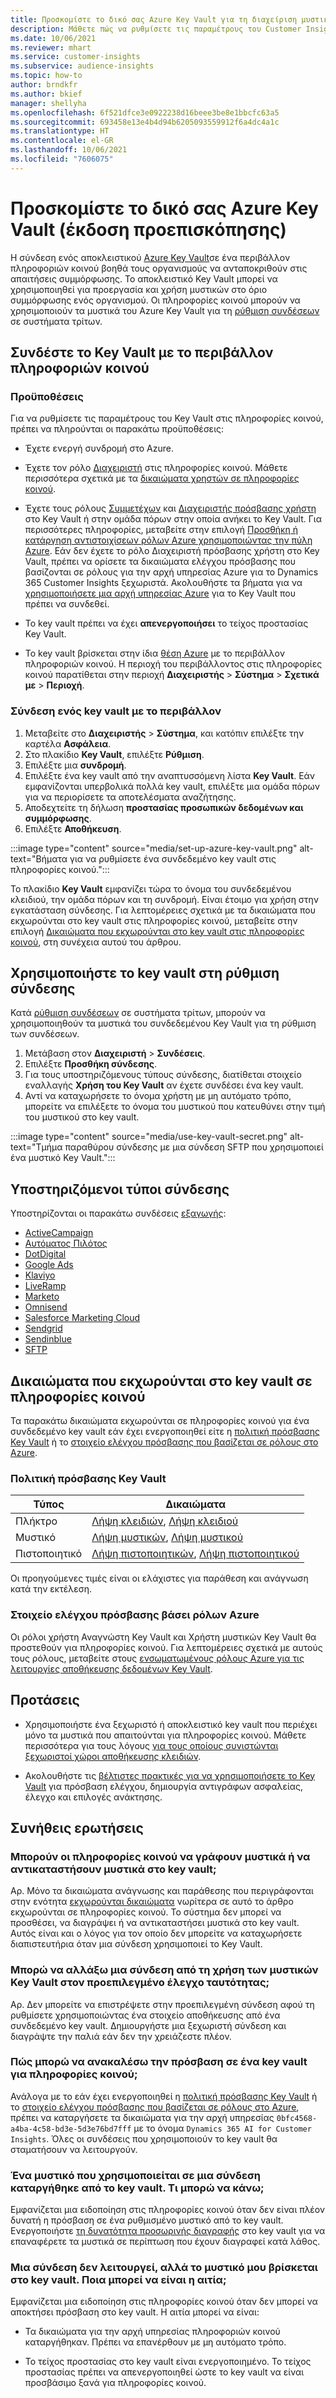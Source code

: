 ```yaml
---
title: Προσκομίστε το δικό σας Azure Key Vault για τη διαχείριση μυστικών
description: Μάθετε πώς να ρυθμίσετε τις παραμέτρους του Customer Insights ώστε να χρησιμοποιείτε το δικό σας Azure Key Vault.
ms.date: 10/06/2021
ms.reviewer: mhart
ms.service: customer-insights
ms.subservice: audience-insights
ms.topic: how-to
author: brndkfr
ms.author: bkief
manager: shellyha
ms.openlocfilehash: 6f521dfce3e0922238d16beee3be8e1bbcfc63a5
ms.sourcegitcommit: 693458e13e4b4d94b6205093559912f6a4dc4a1c
ms.translationtype: HT
ms.contentlocale: el-GR
ms.lasthandoff: 10/06/2021
ms.locfileid: "7606075"
---
```

# <a name="bring-your-own-azure-key-vault-preview"></a>Προσκομίστε το δικό σας Azure Key Vault (έκδοση προεπισκόπησης)

Η σύνδεση ενός αποκλειστικού [Azure Key Vault](/azure/key-vault/general/basic-concepts)σε ένα περιβάλλον πληροφοριών κοινού βοηθά τους οργανισμούς να ανταποκριθούν στις απαιτήσεις συμμόρφωσης.
Το αποκλειστικό Key Vault μπορεί να χρησιμοποιηθεί για προεργασία και χρήση μυστικών στο όριο συμμόρφωσης ενός οργανισμού. Οι πληροφορίες κοινού μπορούν να χρησιμοποιούν τα μυστικά του Azure Key Vault για τη [ρύθμιση συνδέσεων](connections.md) σε συστήματα τρίτων.

## <a name="link-the-key-vault-to-the-audience-insights-environment"></a>Συνδέστε το Key Vault με το περιβάλλον πληροφοριών κοινού

### <a name="prerequisites"></a>Προϋποθέσεις

Για να ρυθμίσετε τις παραμέτρους του Key Vault στις πληροφορίες κοινού, πρέπει να πληρούνται οι παρακάτω προϋποθέσεις:

- Έχετε ενεργή συνδρομή στο Azure.

- Έχετε τον ρόλο [Διαχειριστή](permissions.md#administrator) στις πληροφορίες κοινού. Μάθετε περισσότερα σχετικά με τα [δικαιώματα χρηστών σε πληροφορίες κοινού](permissions.md#assign-roles-and-permissions).

- Έχετε τους ρόλους [Συμμετέχων](/azure/role-based-access-control/built-in-roles#contributor) και [Διαχειριστής πρόσβασης χρήστη](/azure/role-based-access-control/built-in-roles#user-access-administrator) στο Key Vault ή στην ομάδα πόρων στην οποία ανήκει το Key Vault. Για περισσότερες πληροφορίες, μεταβείτε στην επιλογή [Προσθήκη ή κατάργηση αντιστοιχίσεων ρόλων Azure χρησιμοποιώντας την πύλη Azure](/azure/role-based-access-control/role-assignments-portal). Εάν δεν έχετε το ρόλο Διαχειριστή πρόσβασης χρήστη στο Key Vault, πρέπει να ορίσετε τα δικαιώματα ελέγχου πρόσβασης που βασίζονται σε ρόλους για την αρχή υπηρεσίας Azure για το Dynamics 365 Customer Insights ξεχωριστά. Ακολουθήστε τα βήματα για να [χρησιμοποιήσετε μια αρχή υπηρεσίας Azure](connect-service-principal.md) για το Key Vault που πρέπει να συνδεθεί.

- Το key vault πρέπει να έχει **απενεργοποιήσει** το τείχος προστασίας Key Vault.

- Το key vault βρίσκεται στην ίδια [θέση Azure](https://azure.microsoft.com/global-infrastructure/geographies/#overview) με το περιβάλλον πληροφοριών κοινού. Η περιοχή του περιβάλλοντος στις πληροφορίες κοινού παρατίθεται στην περιοχή **Διαχειριστής** > **Σύστημα** > **Σχετικά με** > **Περιοχή**.

### <a name="link-a-key-vault-to-the-environment"></a>Σύνδεση ενός key vault με το περιβάλλον

1. Μεταβείτε στο **Διαχειριστής** > **Σύστημα**, και κατόπιν επιλέξτε την καρτέλα **Ασφάλεια**.
1. Στο πλακίδιο **Key Vault**, επιλέξτε **Ρύθμιση**.
1. Επιλέξτε μια **συνδρομή**.
1. Επιλέξτε ένα key vault από την αναπτυσσόμενη λίστα **Key Vault**. Εάν εμφανίζονται υπερβολικά πολλά key vault, επιλέξτε μια ομάδα πόρων για να περιορίσετε τα αποτελέσματα αναζήτησης.
1. Αποδεχτείτε τη δήλωση **προστασίας προσωπικών δεδομένων και συμμόρφωσης**.
1. Επιλέξτε **Αποθήκευση**.

:::image type="content" source="media/set-up-azure-key-vault.png" alt-text="Βήματα για να ρυθμίσετε ένα συνδεδεμένο key vault στις πληροφορίες κοινού.":::

Το πλακίδιο **Key Vault** εμφανίζει τώρα το όνομα του συνδεδεμένου κλειδιού, την ομάδα πόρων και τη συνδρομή. Είναι έτοιμο για χρήση στην εγκατάσταση σύνδεσης.
Για λεπτομέρειες σχετικά με τα δικαιώματα που εκχωρούνται στο key vault στις πληροφορίες κοινού, μεταβείτε στην επιλογή [Δικαιώματα που εκχωρούνται στο key vault στις πληροφορίες κοινού](#permissions-granted-on-the-key-vault-to-audience-insights), στη συνέχεια αυτού του άρθρου.

## <a name="use-the-key-vault-in-the-connection-setup"></a>Χρησιμοποιήστε το key vault στη ρύθμιση σύνδεσης

Κατά [ρύθμιση συνδέσεων](connections.md) σε συστήματα τρίτων, μπορούν να χρησιμοποιηθούν τα μυστικά του συνδεδεμένου Key Vault για τη ρύθμιση των συνδέσεων.

1. Μετάβαση στον **Διαχειριστή** > **Συνδέσεις**.
1. Επιλέξτε **Προσθήκη σύνδεσης**.
1. Για τους υποστηριζόμενους τύπους σύνδεσης, διατίθεται στοιχείο εναλλαγής **Χρήση του Key Vault** αν έχετε συνδέσει ένα key vault.
1. Αντί να καταχωρήσετε το όνομα χρήστη με μη αυτόματο τρόπο, μπορείτε να επιλέξετε το όνομα του μυστικού που κατευθύνει στην τιμή του μυστικού στο key vault.

:::image type="content" source="media/use-key-vault-secret.png" alt-text="Τμήμα παραθύρου σύνδεσης με μια σύνδεση SFTP που χρησιμοποιεί ένα μυστικό Key Vault.":::

## <a name="supported-connection-types"></a>Υποστηριζόμενοι τύποι σύνδεσης

Υποστηρίζονται οι παρακάτω συνδέσεις [εξαγωγής](export-destinations.md):

* [ActiveCampaign](export-active-campaign.md)
* [Αυτόματος Πιλότος](export-autopilot.md)
* [DotDigital](export-dotdigital.md)
* [Google Ads](export-google-ads.md)
* [Klaviyo](export-klaviyo.md)
* [LiveRamp](export-liveramp.md)
* [Marketo](export-marketo.md)
* [Omnisend](export-omnisend.md)
* [Salesforce Marketing Cloud](export-salesforce.md)
* [Sendgrid](export-sendgrid.md)
* [Sendinblue](export-sendinblue.md)
* [SFTP](export-sftp.md)

## <a name="permissions-granted-on-the-key-vault-to-audience-insights"></a>Δικαιώματα που εκχωρούνται στο key vault σε πληροφορίες κοινού

Τα παρακάτω δικαιώματα εκχωρούνται σε πληροφορίες κοινού για ένα συνδεδεμένο key vault εάν έχει ενεργοποιηθεί είτε η [πολιτική πρόσβασης Key Vault](/azure/key-vault/general/assign-access-policy?tabs=azure-portal) ή το [στοιχείο ελέγχου πρόσβασης που βασίζεται σε ρόλους στο Azure](/azure/key-vault/general/rbac-guide?tabs=azure-cli).

### <a name="key-vault-access-policy"></a>Πολιτική πρόσβασης Key Vault

| Τύπος        | Δικαιώματα          |
| ----------- | -------------------- |
| Πλήκτρο         | [Λήψη κλειδιών](/rest/api/keyvault/get-keys), [Λήψη κλειδιού](/rest/api/keyvault/get-key)                                 |
| Μυστικό      | [Λήψη μυστικών](/rest/api/keyvault/get-secrets), [Λήψη μυστικού](/rest/api/keyvault/get-secret)                     |
| Πιστοποιητικό | [Λήψη πιστοποιητικών](/rest/api/keyvault/get-certificates), [Λήψη πιστοποιητικού](/rest/api/keyvault/get-certificate) |

Οι προηγούμενες τιμές είναι οι ελάχιστες για παράθεση και ανάγνωση κατά την εκτέλεση.

### <a name="azure-role-based-access-control"></a>Στοιχείο ελέγχου πρόσβασης βάσει ρόλων Azure

Οι ρόλοι χρήστη Αναγνώστη Key Vault και Χρήστη μυστικών Key Vault θα προστεθούν για πληροφορίες κοινού. Για λεπτομέρειες σχετικά με αυτούς τους ρόλους, μεταβείτε στους [ενσωματωμένους ρόλους Azure για τις λειτουργίες αποθήκευσης δεδομένων Key Vault](/azure/key-vault/general/rbac-guide?tabs=azure-cli).

## <a name="recommendations"></a>Προτάσεις

- Χρησιμοποιήστε ένα ξεχωριστό ή αποκλειστικό key vault που περιέχει μόνο τα μυστικά που απαιτούνται για πληροφορίες κοινού. Μάθετε περισσότερα για τους λόγους [για τους οποίους συνιστώνται ξεχωριστοί χώροι αποθήκευσης κλειδιών](/azure/key-vault/general/best-practices#why-we-recommend-separate-key-vaults).

- Ακολουθήστε τις [βέλτιστες πρακτικές για να χρησιμοποιήσετε το Key Vault](/azure/key-vault/general/best-practices#turn-on-logging) για πρόσβαση ελέγχου, δημιουργία αντιγράφων ασφαλείας, έλεγχο και επιλογές ανάκτησης.

## <a name="frequently-asked-questions"></a>Συνήθεις ερωτήσεις

### <a name="can-audience-insights-write-secrets-or-overwrite-secrets-into-the-key-vault"></a>Μπορούν οι πληροφορίες κοινού να γράφουν μυστικά ή να αντικαταστήσουν μυστικά στο key vault;

Αρ. Μόνο τα δικαιώματα ανάγνωσης και παράθεσης που περιγράφονται στην ενότητα [εκχωρούνται δικαιώματα](#permissions-granted-on-the-key-vault-to-audience-insights) νωρίτερα σε αυτό το άρθρο εκχωρούνται σε πληροφορίες κοινού. Το σύστημα δεν μπορεί να προσθέσει, να διαγράψει ή να αντικαταστήσει μυστικά στο key vault. Αυτός είναι και ο λόγος για τον οποίο δεν μπορείτε να καταχωρήσετε διαπιστευτήρια όταν μια σύνδεση χρησιμοποιεί το Key Vault.

### <a name="can-i-change-a-connection-from-using-key-vault-secrets-to-default-authentication"></a>Μπορώ να αλλάξω μια σύνδεση από τη χρήση των μυστικών Key Vault στον προεπιλεγμένο έλεγχο ταυτότητας;

Αρ. Δεν μπορείτε να επιστρέψετε στην προεπιλεγμένη σύνδεση αφού τη ρυθμίσετε χρησιμοποιώντας ένα στοιχείο αποθήκευσης από ένα συνδεδεμένο key vault. Δημιουργήστε μια ξεχωριστή σύνδεση και διαγράψτε την παλιά εάν δεν την χρειάζεστε πλέον.

### <a name="how-can-i-revoke-access-to-a-key-vault-for-audience-insights"></a>Πώς μπορώ να ανακαλέσω την πρόσβαση σε ένα key vault για πληροφορίες κοινού;

Ανάλογα με το εάν έχει ενεργοποιηθεί η [πολιτική πρόσβασης Key Vault](/azure/key-vault/general/assign-access-policy?tabs=azure-portal) ή το [στοιχείο ελέγχου πρόσβασης που βασίζεται σε ρόλους στο Azure](/azure/key-vault/general/rbac-guide?tabs=azure-cli), πρέπει να καταργήσετε τα δικαιώματα για την αρχή υπηρεσίας `0bfc4568-a4ba-4c58-bd3e-5d3e76bd7fff` με το όνομα `Dynamics 365 AI for Customer Insights`. Όλες οι συνδέσεις που χρησιμοποιούν το key vault θα σταματήσουν να λειτουργούν.

### <a name="a-secret-thats-used-in-a-connection-got-removed-from-the-key-vault-what-can-i-do"></a>Ένα μυστικό που χρησιμοποιείται σε μια σύνδεση καταργήθηκε από το key vault. Τι μπορώ να κάνω;

Εμφανίζεται μια ειδοποίηση στις πληροφορίες κοινού όταν δεν είναι πλέον δυνατή η πρόσβαση σε ένα ρυθμισμένο μυστικό από το key vault. Ενεργοποιήστε [τη δυνατότητα προσωρινής διαγραφής](/azure/key-vault/general/soft-delete-overview) στο key vault για να επαναφέρετε τα μυστικά σε περίπτωση που έχουν διαγραφεί κατά λάθος.

### <a name="a-connection-doesnt-work-but-my-secret-is-in-the-key-vault-what-might-be-the-cause"></a>Μια σύνδεση δεν λειτουργεί, αλλά το μυστικό μου βρίσκεται στο key vault. Ποια μπορεί να είναι η αιτία;

Εμφανίζεται μια ειδοποίηση στις πληροφορίες κοινού όταν δεν μπορεί να αποκτήσει πρόσβαση στο key vault. Η αιτία μπορεί να είναι:

- Τα δικαιώματα για την αρχή υπηρεσίας πληροφοριών κοινού καταργήθηκαν. Πρέπει να επανέρθουν με μη αυτόματο τρόπο.

- Το τείχος προστασίας στο key vault είναι ενεργοποιημένο. Το τείχος προστασίας πρέπει να απενεργοποιηθεί ώστε το key vault να είναι προσβάσιμο ξανά για πληροφορίες κοινού.
